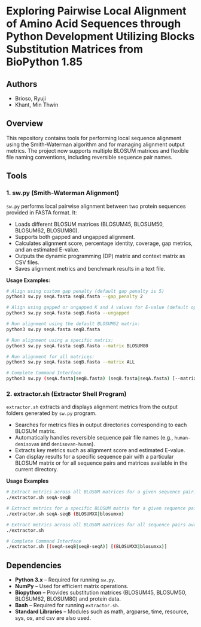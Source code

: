 # Exploring Pairwise Local Alignment of Amino Acid Sequences through Python Development Utilizing Blocks Substitution Matrices from BioPython 1.85

## Authors
- Brioso, Ryuji
- Khant, Min Thwin

## Overview
This repository contains tools for performing local sequence alignment using the Smith-Waterman algorithm and for managing alignment output metrics. The project now supports multiple BLOSUM matrices and flexible file naming conventions, including reversible sequence pair names.

## Tools

### 1. sw.py (Smith-Waterman Alignment)
`sw.py` performs local pairwise alignment between two protein sequences provided in FASTA format. It:
- Loads different BLOSUM matrices (BLOSUM45, BLOSUM50, BLOSUM62, BLOSUM80).
- Supports both gapped and ungapped alignment.
- Calculates alignment score, percentage identity, coverage, gap metrics, and an estimated E-value.
- Outputs the dynamic programming (DP) matrix and context matrix as CSV files.
- Saves alignment metrics and benchmark results in a text file.

**Usage Examples:**
```bash
# Align using custom gap penalty (default gap penalty is 5)
python3 sw.py seqA.fasta seqB.fasta --gap_penalty 2

# Align using gapped or ungapped K and λ values for E-value (default option is gapped values)
python3 sw.py seqA.fasta seqB.fasta --ungapped

# Run alignment using the default BLOSUM62 matrix:
python3 sw.py seqA.fasta seqB.fasta

# Run alignment using a specific matrix:
python3 sw.py seqA.fasta seqB.fasta --matrix BLOSUM80

# Run alignment for all matrices:
python3 sw.py seqA.fasta seqB.fasta --matrix ALL

# Complete Command Interface
python3 sw.py (seqA.fasta|seqB.fasta) (seqB.fasta|seqA.fasta) [--matrix (BLOSUM45|BLOSUM50|BLOSUM62|BLOSUM80|ALL)] [--gap_penalty int] [--ungapped]
```

### 2. extractor.sh (Extractor Shell Program)
`extractor.sh` extracts and displays alignment metrics from the output folders generated by `sw.py` program.
- Searches for metrics files in output directories corresponding to each BLOSUM matrix.
- Automatically handles reversible sequence pair file names (e.g., `human-denisovan` and `denisovan-human`).
- Extracts key metrics such as alignment score and estimated E-value.
- Can display results for a specific sequence pair with a particular BLOSUM matrix or for all sequence pairs and matrices available in the current directory.

**Usage Examples**
```bash
# Extract metrics across all BLOSUM matrices for a given sequence pair:
./extractor.sh seqA-seqB

# Extract metrics for a specific BLOSUM matrix for a given sequence pair :
./extractor.sh seqA-seqB (BLOSUMXX|blosumxx)

# Extract metrics across all BLOSUM matrices for all sequence pairs available in the current directory:
./extractor.sh

# Complete Command Interface
./extractor.sh [(seqA-seqB|seqB-seqA)] [(BLOSUMXX|blosumxx)]
```

## Dependencies
- **Python 3.x** – Required for running `sw.py`.
- **NumPy** – Used for efficient matrix operations.
- **Biopython** – Provides substitution matrices (BLOSUM45, BLOSUM50, BLOSUM62, BLOSUM80) and protein data.
- **Bash** – Required for running `extractor.sh`.
- **Standard Libraries** – Modules such as math, argparse, time, resource, sys, os, and csv are also used.
